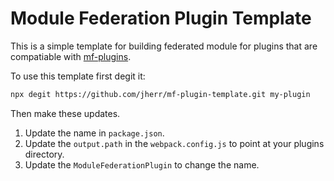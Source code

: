 Module Federation Plugin Template
=================================

This is a simple template for building federated module for plugins that are compatiable with [mf-plugins](https://www.npmjs.com/package/mf-plugins).

To use this template first degit it:

``` bash
npx degit https://github.com/jherr/mf-plugin-template.git my-plugin
```

Then make these updates.

1. Update the name in `package.json`.
2. Update the `output.path` in the `webpack.config.js` to point at your plugins directory.
3. Update the `ModuleFederationPlugin` to change the name.
